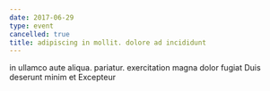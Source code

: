 ```yaml
---
date: 2017-06-29
type: event
cancelled: true
title: adipiscing in mollit. dolore ad incididunt
---
```

in ullamco aute aliqua. pariatur. exercitation magna dolor fugiat Duis deserunt minim et Excepteur